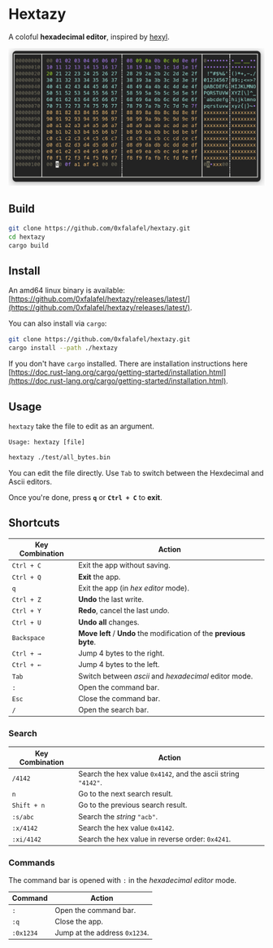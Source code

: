# Hextazy

A coloful __hexadecimal editor__, inspired by [hexyl](https://github.com/sharkdp/hexyl).

![Illustration with all possible bytes](./images/hextazy.png)

## Build

```bash
git clone https://github.com/0xfalafel/hextazy.git
cd hextazy
cargo build
```

## Install

An amd64 linux binary is available: [https://github.com/0xfalafel/hextazy/releases/latest/](https://github.com/0xfalafel/hextazy/releases/latest/).

You can also install via `cargo`:

```bash
git clone https://github.com/0xfalafel/hextazy.git
cargo install --path ./hextazy
```

If you don't have `cargo` installed. There are installation instructions here [https://doc.rust-lang.org/cargo/getting-started/installation.html](https://doc.rust-lang.org/cargo/getting-started/installation.html).

## Usage

`hextazy` take the file to edit as an argument.

```
Usage: hextazy [file]
```

```bash
hextazy ./test/all_bytes.bin
```

You can edit the file directly. Use `Tab` to switch between the Hexdecimal and Ascii editors.

Once you're done, press __`q`__ or __`Ctrl + C`__ to __exit__.

## Shortcuts

| Key Combination   | Action       |
|-------------------|--------------|
| `Ctrl + C`        | Exit the app without saving. |
| `Ctrl + Q`        | __Exit__ the app. |
| `q`               | Exit the app (in _hex editor_ mode). |
| `Ctrl + Z`        | __Undo__ the last write. |
| `Ctrl + Y`        | __Redo__, cancel the last _undo_. |
| `Ctrl + U`        | __Undo all__ changes. |
| `Backspace`       | __Move left__ / __Undo__ the modification of the __previous byte__. |
| `Ctrl + →`        | Jump 4 bytes to the right. |
| `Ctrl + ←`        | Jump 4 bytes to the left. |
| `Tab`             | Switch between _ascii_ and _hexadecimal_ editor mode. |
| `:`               | Open the command bar. |
| `Esc`             | Close the command bar. |
| `/`               | Open the search bar. |

### Search

| Key Combination   | Action       |
|-------------------|--------------|
| `/4142`           | Search the hex value `0x4142`, and the ascii string `"4142"`. |
| `n`               | Go to the next search result. |
| `Shift + n`       | Go to the previous search result. |
| `:s/abc`          | Search the _string_ `"acb"`. |
| `:x/4142`         | Search the hex value `0x4142`. |
| `:xi/4142`        | Search the hex value in reverse order: `0x4241`. |

### Commands

The command bar is opened with `:` in the _hexadecimal editor_ mode.

| Command           | Action       |
|-------------------|--------------|
| `:`               | Open the command bar. |
| `:q`              | Close the app. |
| `:0x1234`         | Jump at the address `0x1234`. |

